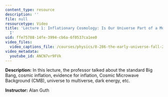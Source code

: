```yaml
---
content_type: resource
description: ''
file: null
resourcetype: Video
title: 'Lecture 1: Inflationary Cosmology: Is Our Universe Part of a Multiverse? Part
  I'
uid: ffe75788-14fe-3994-cb6a-6f0537ca1ee0
video_files:
  video_captions_file: /courses/physics/8-286-the-early-universe-fall-2013/video-lectures/lecture-1-inflationary-cosmology-is-our-universe-part-of-a-multiverse/ANCN7vr9FVk.vtt
video_metadata:
  youtube_id: ANCN7vr9FVk
---
```


**Description:** In this lecture, the professor talked about the standard Big Bang, cosmic inflation, evidence for inflation, Cosmic Microwave Background (CMB), universe to multiverse, dark energy, etc.

**Instructor:** Alan Guth